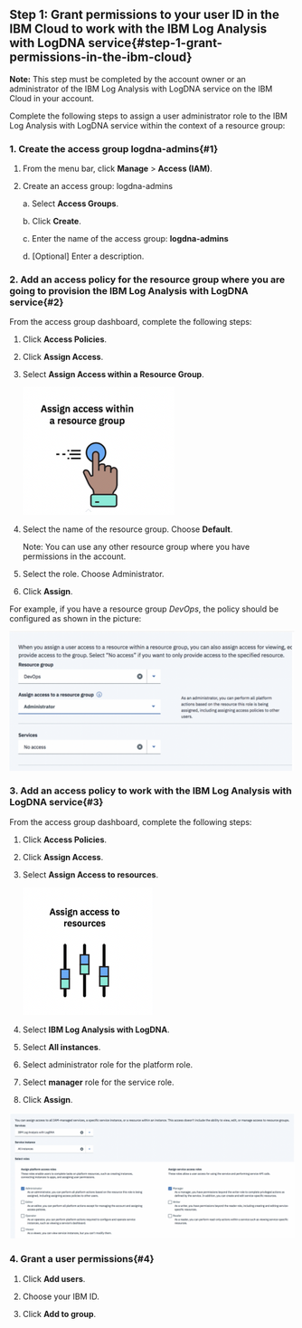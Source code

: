 ## Step 1: Grant permissions to your user ID in the IBM Cloud to work with the IBM Log Analysis with LogDNA service{#step-1-grant-permissions-in-the-ibm-cloud}

**Note:** This step must be completed by the account owner or an administrator of the IBM Log Analysis with LogDNA service on the IBM Cloud in your account.

Complete the following steps to assign a user administrator role to the IBM Log Analysis with LogDNA service within the context of a resource group:

### 1. Create the access group **logdna-admins**{#1}

1. From the menu bar, click **Manage** &gt; **Access (IAM)**.

2. Create an access group: logdna-admins  
        
    a. Select **Access Groups**.

    b. Click **Create**.

    c. Enter the name of the access group: **logdna-admins**

    d. [Optional] Enter a description.

### 2. Add an access policy for the resource group where you are going to provision the IBM Log Analysis with LogDNA service{#2}

From the access group dashboard, complete the following steps:

1. Click **Access Policies**.

2. Click **Assign Access**.

3. Select **Assign Access within a Resource Group**.

    ![](../images/logdna_img3.png)

4. Select the name of the resource group. Choose **Default**. 

    Note: You can use any other resource group where you have permissions in the account.

5. Select the role. Choose Administrator.

6. Click **Assign**.

For example, if you have a resource group *DevOps*, the policy should be configured as shown in the picture:

![](../images/logdna_img4.png)

### 3. Add an access policy to work with the IBM Log Analysis with LogDNA service{#3}

From the access group dashboard, complete the following steps:

1. Click **Access Policies**.

2. Click **Assign Access**.

3. Select **Assign Access to resources**.

    ![](../images/logdna_img5.png)

4. Select **IBM Log Analysis with LogDNA**.

5. Select **All instances**.

6. Select administrator role for the platform role.

7. Select **manager** role for the service role.

8. Click **Assign**.

![](../images/logdna_img6.png)

### 4. Grant a user permissions{#4}

1. Click **Add users**.

2. Choose your IBM ID.

3. Click **Add to group**.


